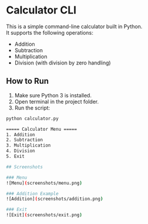 # Calculator CLI

This is a simple command-line calculator built in Python.  
It supports the following operations:
- Addition
- Subtraction
- Multiplication
- Division (with division by zero handling)

## How to Run
1. Make sure Python 3 is installed.
2. Open terminal in the project folder.
3. Run the script:
```bash
python calculator.py

===== Calculator Menu =====
1. Addition
2. Subtraction
3. Multiplication
4. Division
5. Exit

## Screenshots

### Menu
![Menu](screenshots/menu.png)

### Addition Example
![Addition](screenshots/addition.png)

### Exit
![Exit](screenshots/exit.png)
